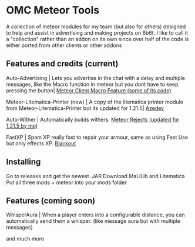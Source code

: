 # OMC Meteor Tools
A collection of meteor modules for my team (but also for others) designed to help and assist in advertising and making projects on 6b6t.
I like to call it a "collection" rather than an addon on its own since over half of the code is either ported from other clients or other addons

## Features and credits (current)
Auto-Advertising | Lets you advertise in the chat with a delay and multiple messages, like the Macro function in meteor but you dont have to keep pressing the button| [Meteor Client Macro Feature (some of its code)](https://github.com/MeteorDevelopment/meteor-client/blob/master/src/main/java/meteordevelopment/meteorclient/systems/macros/Macro.java)

Meteor-Litematica-Printer (new) | A copy of the litematica printer module from Meteor-Litematica-Printer but its updated for 1.21.5| [Azedev](https://github.com/azedeveloper/meteor-litematica-printer/tree/main)

Auto-Wither | Automatically builds withers. [Meteor Rejects (updated for 1.21.5 by me)](https://github.com/AntiCope/meteor-rejects)

FastXP | Spam XP really fast to repair your armour, same as using Fast Use but only effects XP. [Blackout](https://github.com/KassuK1/BlackOut)

## Installing
Go to releases and get the newest .JAR
Download MaLiLib and Litematica
Put all three mods + meteor into your mods folder

## Features (coming soon)

WhisperAura | When a player enters into a configurable distance, you can automatically send them a whisper. (like message aura but with multiple messages)

and much more





